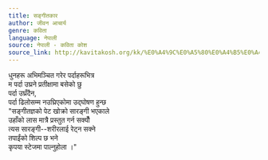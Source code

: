 ```yaml
---
title: सङ्गीतकार
author: जीवन आचार्य
genre: कविता
language: नेपाली
source: नेपाली - कविता कोश
source_link: http://kavitakosh.org/kk/%E0%A4%9C%E0%A5%80%E0%A4%B5%E0%A4%A8_%E0%A4%86%E0%A4%9A%E0%A4%BE%E0%A4%B0%E0%A5%8D%E0%A4%AF
---
```


धुनहरू अभिमञ्चित गरेर पर्दाहरूभित्र  
म पर्दा उघ्रने प्रतीक्षामा बसेको छु  
पर्दा उघ्रँदैन,  
पर्दा ढिलोसम्म नउघ्रिएकोमा उद्घोषण हुन्छ  
"सङ्गीतज्ञको पेट खोक्रो सारङ्गी भएकाले  
उहाँको लास मात्रै प्रस्तुत गर्न सक्यौँ  
त्यस सारङ्गी--शरीरलाई रेट्न सक्ने  
तपाईंको शिल्प छ भने  
कृपया स्टेजमा पाल्नुहोला ।"
